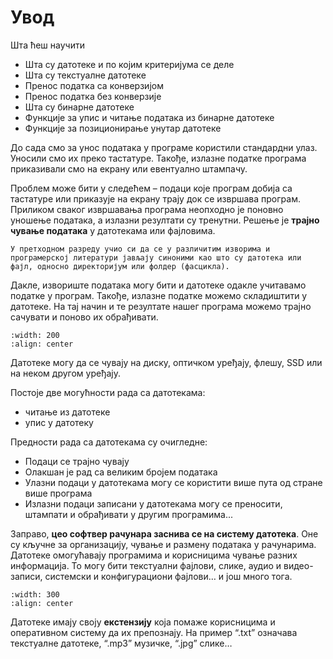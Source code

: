# Увод

Шта ћеш научити

- Шта су датотеке и по којим критеријума се деле
- Шта су текстуалне датотеке
- Пренос податка са конверзијом
- Пренос податка без конверзије
- Шта су бинарне датотеке
- Функције за упис и читање података из бинарне датотеке
- Функције за позиционирање унутар датотеке

До сада смо за унос података у програме користили стандардни улаз. Уносили смо их преко тастатуре. Такође, излазне податке програма приказивали смо на екрану или евентуално штампачу.

Проблем може бити у следећем – подаци које програм добија са тастатуре или приказује на екрану трају док се извршава програм. Приликом сваког извршавања програма  неопходно је поновно уношење података, а излазни резултати су тренутни. Решење је **трајно чување података** у датотекама или фајловима.

```{infonote}
У претходном разреду учио си да се у различитим изворима и програмерској литератури јављају синоними као што су датотека или фајл, односно директоријум или фолдер (фасцикла).
```

Дакле, извориште података могу бити и датотеке одакле учитавамо податке у програм. Такође, излазне податке можемо складиштити у датотеке. На тај начин и те резултате нашег програма можемо трајно сачувати и поново их обрађивати.

```{image} images/image1.png
:width: 200
:align: center
```

Датотеке могу да се чувају на диску, оптичком уређају, флешу, SSD или на неком другом уређају.

Постоје две могућности рада са датотекама:
- читање из датотеке
- упис у датотеку

Предности рада са датотекама су очигледне: 
- Подаци се трајно чувају
- Олакшан је рад са великим бројем података
- Улазни подаци у датотекама могу се користити више пута од стране више програма
- Излазни подаци записани у датотекама могу се преносити, штампати и обрађивати у другим програмима...

Заправо, **цео софтвер рачунара заснива се на систему датотека**. Оне су кључне за организацију, чување и размену података у рачунарима. Датотеке омогућавају програмима и корисницима чување разних информација. То могу бити текстуални фајлови, слике, аудио и видео-записи, системски и конфигурациони фајлови… и још много тога.

```{image} images/image2.png
:width: 300
:align: center
```

Датотеке имају своју **екстензију** која помаже корисницима и оперативном систему да их препознају. На пример “.txt” означава текстуалне датотеке, “.mp3” музичке, “.jpg” слике…

